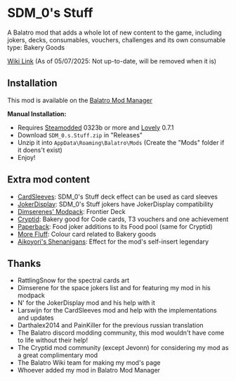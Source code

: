 # SDM_0's Stuff

A Balatro mod that adds a whole lot of new content to the game, including jokers, decks, consumables, vouchers, challenges and its own consumable type: Bakery Goods

[Wiki Link](https://balatromods.miraheze.org/wiki/SDM_0%27s_Stuff) (As of 05/07/2025: Not up-to-date, will be removed when it is)

## Installation
This mod is available on the [Balatro Mod Manager](https://github.com/skyline69/balatro-mod-manager)

__Manual Installation:__
- Requires [Steamodded](https://github.com/Steamopollys/Steamodded/) 0323b or more and [Lovely](https://github.com/ethangreen-dev/lovely-injector) 0.7.1
- Download `SDM_0.s.Stuff.zip` in "Releases"
- Unzip it into `AppData\Roaming\Balatro\Mods` (Create the "Mods" folder if it doens't exist)
- Enjoy!

## Extra mod content
 - [CardSleeves](https://github.com/larswijn/CardSleeves): SDM_0's Stuff deck effect can be used as card sleeves
 - [JokerDisplay](https://github.com/nh6574/JokerDisplay): SDM_0's Stuff jokers have JokerDisplay compatibility
 - [Dimserenes' Modpack](https://github.com/Dimserene/Dimserenes-Modpack): Frontier Deck
 - [Cryptid](https://github.com/SpectralPack/Cryptid): Bakery good for Code cards, T3 vouchers and one achievement
 - [Paperback](https://github.com/Balatro-Paperback/paperback): Food joker additions to its Food pool (same for Cryptid)
 - [More Fluff](https://github.com/notmario/MoreFluff): Colour card related to Bakery goods
 - [Aikoyori's Shenanigans](https://github.com/Aikoyori/Balatro-Aikoyoris-Shenanigans): Effect for the mod's self-insert legendary

## Thanks
- RattlingSnow for the spectral cards art
- Dimserene for the space jokers list and for featuring my mod in his modpack
- N' for the JokerDisplay mod and his help with it
- Larswijn for the CardSleeves mod and help with the implementations and updates
- Darthalex2014 and PainKiller for the previous russian translation
- The Balatro discord modding community, this mod wouldn't have come to life without their help!
- The Cryptid mod community (except Jevonn) for considering my mod as a great complimentary mod
- The Balatro Wiki team for making my mod's page
- Whoever added my mod in Balatro Mod Manager

